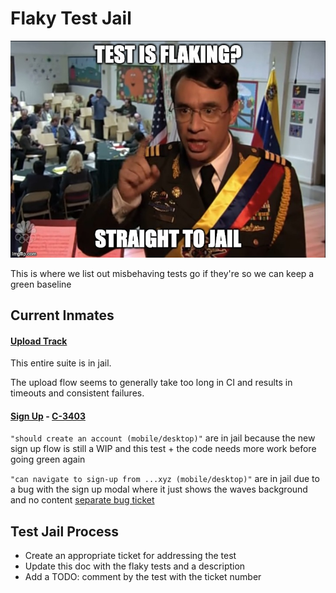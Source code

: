 # Flaky Test Jail

![flaky test meme](./flaky%20test%20meme.jpeg)

This is where we list out misbehaving tests go if they're so we can keep a green baseline

## Current Inmates

#### [Upload Track](./uploadTrack.cy.ts)

This entire suite is in jail.

The upload flow seems to generally take too long in CI and results in timeouts and consistent failures.

#### [Sign Up](./signUp.cy.ts) - [C-3403](https://linear.app/audius/issue/C-3403/get-signup-e2e-green)

`"should create an account (mobile/desktop)"` are in jail because the new sign up flow is still a WIP and this test + the code needs more work before going green again

`"can navigate to sign-up from ...xyz (mobile/desktop)"` are in jail due to a bug 
with the sign up modal where it just shows the waves background and no content [separate bug ticket](https://linear.app/audius/issue/C-3401/sign-up-sometimes-shows-waves-and-no-content)

<!-- Template

#### [Test Name](./link-to-test-file.cy.ts) - [ticket-number](ticket-link)

Description of which tests and why they're in flaky test jail

-->

## Test Jail Process

- Create an appropriate ticket for addressing the test
- Update this doc with the flaky tests and a description
- Add a TODO: comment by the test with the ticket number
